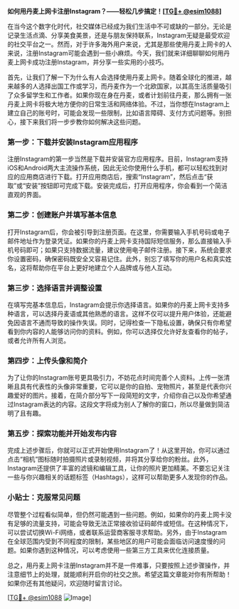 **如何用丹麦上网卡注册Instagram？——轻松几步搞定！[[TG💪+ @esim1088](https://t.me/s/esim1088)]**

在当今这个数字化时代，社交媒体已经成为我们生活中不可或缺的一部分。无论是记录生活点滴、分享美食美景，还是与朋友保持联系，Instagram无疑是最受欢迎的社交平台之一。然而，对于许多海外用户来说，尤其是那些使用丹麦上网卡的人来说，注册Instagram可能会遇到一些小麻烦。今天，我们就来详细聊聊如何用丹麦上网卡成功注册Instagram，并分享一些实用的小技巧。

首先，让我们了解一下为什么有人会选择使用丹麦上网卡。随着全球化的推进，越来越多的人选择出国工作或学习，而丹麦作为一个北欧国家，以其高生活质量吸引了众多留学生和工作者。如果你现在身在丹麦，或者计划前往丹麦，那么拥有一张丹麦上网卡将极大地方便你的日常生活和网络体验。不过，当你想在Instagram上建立自己的账号时，可能会发现一些限制，比如语言障碍、支付方式问题等。别担心，接下来我们将一步步教你如何解决这些问题。

### 第一步：下载并安装Instagram应用程序

注册Instagram的第一步当然是下载并安装官方应用程序。目前，Instagram支持iOS和Android两大主流操作系统，因此无论你使用什么手机，都可以轻松找到对应的应用商店进行下载。打开应用商店后，搜索“Instagram”，然后点击“获取”或“安装”按钮即可完成下载。安装完成后，打开应用程序，你会看到一个简洁直观的界面。

### 第二步：创建账户并填写基本信息

打开Instagram后，你会被引导到注册页面。在这里，你需要输入手机号码或电子邮件地址作为登录凭证。如果你的丹麦上网卡支持国际短信服务，那么直接输入手机号码即可；如果只支持数据流量，建议使用电子邮件注册。接下来，系统会要求你设置密码，确保密码既安全又容易记住。此外，别忘了填写你的用户名和真实姓名，这将帮助你在平台上更好地建立个人品牌或与他人互动。

### 第三步：选择语言并调整设置

在填写完基本信息后，Instagram会提示你选择语言。如果你的丹麦上网卡支持多种语言，可以选择丹麦语或其他熟悉的语言。这样不仅可以提升用户体验，还能避免因语言不通而导致的操作失误。同时，记得检查一下隐私设置，确保只有你希望看到你内容的人能够访问你的资料。例如，你可以选择仅允许好友查看你的帖子，或者允许所有人浏览。

### 第四步：上传头像和简介

为了让你的Instagram账号更具吸引力，不妨花点时间完善个人资料。上传一张清晰且具有代表性的头像非常重要，它可以是你的自拍、宠物照片，甚至是代表你兴趣爱好的图片。接着，在简介部分写下一段简短的文字，介绍你自己以及你希望通过Instagram表达的内容。这段文字将成为别人了解你的窗口，所以尽量做到简洁明了且有趣。

### 第五步：探索功能并开始发布内容

完成上述步骤后，你就可以正式开始使用Instagram了！从这里开始，你可以通过点击“相机”图标随时拍摄照片或录制视频，并将其分享给你的粉丝。此外，Instagram还提供了丰富的滤镜和编辑工具，让你的照片更加精美。不要忘记关注一些与你兴趣相关的话题标签（Hashtags），这样可以帮助更多人发现你的作品。

### 小贴士：克服常见问题

尽管整个过程看似简单，但仍然可能遇到一些问题。例如，如果你的丹麦上网卡没有足够的流量支持，可能会导致无法正常接收验证码邮件或短信。在这种情况下，可以尝试切换Wi-Fi网络，或者联系运营商客服寻求帮助。另外，由于Instagram在全球范围内受到不同程度的限制，某些地区的用户可能会面临访问速度慢的问题。如果你遇到这种情况，可以考虑使用一些第三方工具来优化连接质量。

总之，用丹麦上网卡注册Instagram并不是一件难事，只要按照上述步骤操作，并注意细节上的处理，就能顺利开启你的社交之旅。希望这篇文章能对你有所帮助！如果你还有其他疑问，欢迎随时留言讨论。

[[TG💪+ @esim1088](https://t.me/s/esim1088) ![Image](https://i.postimg.cc/4NQfJmqS/Snipaste-2025-05-13-00-14-12.png)]